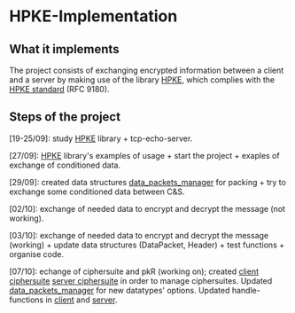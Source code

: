 # HPKE-Implementation
What it implements
------------------
The project consists of exchanging encrypted information between a client and a server by making use of the library [HPKE](https://www.rfc-editor.org/rfc/rfc9180.html), which complies with the [HPKE standard](https://www.rfc-editor.org/rfc/rfc9180.html) (RFC 9180).

Steps of the project
------------------
[19-25/09]: study [HPKE](https://www.rfc-editor.org/rfc/rfc9180.html) library + tcp-echo-server.

[27/09]: [HPKE](https://www.rfc-editor.org/rfc/rfc9180.html) library's examples of usage + start the project + exaples of exchange of conditioned data.

[29/09]: created data structures [data_packets_manager](CS-HPKE/client/src/data_packets_manager.rs) for packing + try to exchange some conditioned data between C&S.

[02/10]: exchange of needed data to encrypt and decrypt the message (not working).

[03/10]: exchange of needed data to encrypt and decrypt the message (working) + update data structures (DataPacket, Header) + test functions + organise code.

[07/10]: echange of ciphersuite and pkR (working on); created [client ciphersuite](CS-HPKE/client/src/ciphersuite_client.rs) [server ciphersuite](CS-HPKE/server/src/ciphersuite_server.rs) in order to manage ciphersuites. Updated [data_packets_manager](CS-HPKE/client/src/data_packets_manager.rs) for new datatypes' options. Updated handle-functions in [client](CS-HPKE/client/src/main.rs) and [server](CS-HPKE/server/src/main.rs).
